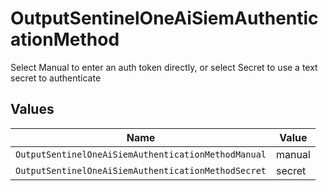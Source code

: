 # OutputSentinelOneAiSiemAuthenticationMethod

Select Manual to enter an auth token directly, or select Secret to use a text secret to authenticate


## Values

| Name                                                | Value                                               |
| --------------------------------------------------- | --------------------------------------------------- |
| `OutputSentinelOneAiSiemAuthenticationMethodManual` | manual                                              |
| `OutputSentinelOneAiSiemAuthenticationMethodSecret` | secret                                              |